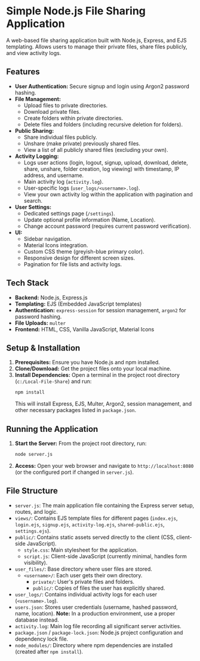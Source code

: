# Simple Node.js File Sharing Application

A web-based file sharing application built with Node.js, Express, and EJS templating. Allows users to manage their private files, share files publicly, and view activity logs.

## Features

*   **User Authentication:** Secure signup and login using Argon2 password hashing.
*   **File Management:**
    *   Upload files to private directories.
    *   Download private files.
    *   Create folders within private directories.
    *   Delete files and folders (including recursive deletion for folders).
*   **Public Sharing:**
    *   Share individual files publicly.
    *   Unshare (make private) previously shared files.
    *   View a list of all publicly shared files (excluding your own).
*   **Activity Logging:**
    *   Logs user actions (login, logout, signup, upload, download, delete, share, unshare, folder creation, log viewing) with timestamp, IP address, and username.
    *   Main activity log (`activity.log`).
    *   User-specific logs (`user_logs/<username>.log`).
    *   View your own activity log within the application with pagination and search.
*   **User Settings:**
    *   Dedicated settings page (`/settings`).
    *   Update optional profile information (Name, Location).
    *   Change account password (requires current password verification).
*   **UI:**
    *   Sidebar navigation.
    *   Material Icons integration.
    *   Custom CSS theme (greyish-blue primary color).
    *   Responsive design for different screen sizes.
    *   Pagination for file lists and activity logs.

## Tech Stack

*   **Backend:** Node.js, Express.js
*   **Templating:** EJS (Embedded JavaScript templates)
*   **Authentication:** `express-session` for session management, `argon2` for password hashing.
*   **File Uploads:** `multer`
*   **Frontend:** HTML, CSS, Vanilla JavaScript, Material Icons

## Setup & Installation

1.  **Prerequisites:** Ensure you have Node.js and npm installed.
2.  **Clone/Download:** Get the project files onto your local machine.
3.  **Install Dependencies:** Open a terminal in the project root directory (`c:/Local-File-Share`) and run:
    ```bash
    npm install
    ```
    This will install Express, EJS, Multer, Argon2, session management, and other necessary packages listed in `package.json`.

## Running the Application

1.  **Start the Server:** From the project root directory, run:
    ```bash
    node server.js
    ```
2.  **Access:** Open your web browser and navigate to `http://localhost:8080` (or the configured port if changed in `server.js`).

## File Structure

*   `server.js`: The main application file containing the Express server setup, routes, and logic.
*   `views/`: Contains EJS template files for different pages (`index.ejs`, `login.ejs`, `signup.ejs`, `activity-log.ejs`, `shared-public.ejs`, `settings.ejs`).
*   `public/`: Contains static assets served directly to the client (CSS, client-side JavaScript).
    *   `style.css`: Main stylesheet for the application.
    *   `script.js`: Client-side JavaScript (currently minimal, handles form visibility).
*   `user_files/`: Base directory where user files are stored.
    *   `<username>/`: Each user gets their own directory.
        *   `private/`: User's private files and folders.
        *   `public/`: Copies of files the user has explicitly shared.
*   `user_logs/`: Contains individual activity logs for each user (`<username>.log`).
*   `users.json`: Stores user credentials (username, hashed password, name, location). **Note:** In a production environment, use a proper database instead.
*   `activity.log`: Main log file recording all significant server activities.
*   `package.json` / `package-lock.json`: Node.js project configuration and dependency lock file.
*   `node_modules/`: Directory where npm dependencies are installed (created after `npm install`).
